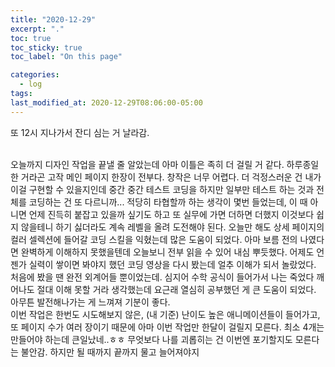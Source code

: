 ```yaml
---
title: "2020-12-29"
excerpt: "."
toc: true
toc_sticky: true
toc_label: "On this page"

categories:
  - log
tags:
last_modified_at: 2020-12-29T08:06:00-05:00
---
```


또 12시 지나가서 잔디 심는 거 날라감.

<br >
오늘까지 디자인 작업을 끝낼 줄 알았는데 아마 이틀은 족히 더 걸릴 거 같다.
하루종일 한 거라곤 고작 메인 페이지 한장이 전부다. 창작은 너무 어렵다.
더 걱정스러운 건 내가 이걸 구현할 수 있을지인데
중간 중간 테스트 코딩을 하지만 일부만 테스트 하는 것과 전체를 코딩하는 건 또 다르니까...
적당히 타협할까 하는 생각이 몇번 들었는데, 이 때 아니면 언제 진득히 붙잡고 있을까 싶기도 하고 또 실무에 가면 더하면 더했지 이것보다 쉽지 않을테니 하기 싫더라도 계속 레벨을 올려 도전해야 된다. 오늘만 해도 상세 페이지의 컬러 셀렉션에 들어갈 코딩 스킬을 익혔는데 많은 도움이 되었다. 아마 보름 전의 나였다면 완벽하게 이해하지 못했을텐데 오늘보니 전부 읽을 수 있어 내심 뿌듯했다.
어제도 언젠가 실력이 쌓이면 봐야지 했던 코딩 영상을 다시 봤는데 얼추 이해가 되서 놀랐었다. 처음에 봤을 땐 완전 외계어들 뿐이었는데. 심지어 수학 공식이 들어가서 나는 죽었다 깨어나도 절대 이해 못할 거라 생각했는데 요근래 열심히 공부했던 게 큰 도움이 되었다. 아무튼 발전해나가는 게 느껴져 기분이 좋다. 
<br>
이번 작업은 한번도 시도해보지 않은, (내 기준) 난이도 높은 애니메이션들이 들어가고, 또 페이지 수가 여러 장이기 때문에 아마 이번 작업만 한달이 걸릴지 모른다. 최소 4개는 만들어야 하는데 큰일났네..ㅎㅎ 무엇보다 나를 괴롭히는 건 이번엔 포기할지도 모른다는 불안감. 하지만 될 때까지 끝까지 물고 늘어져야지
